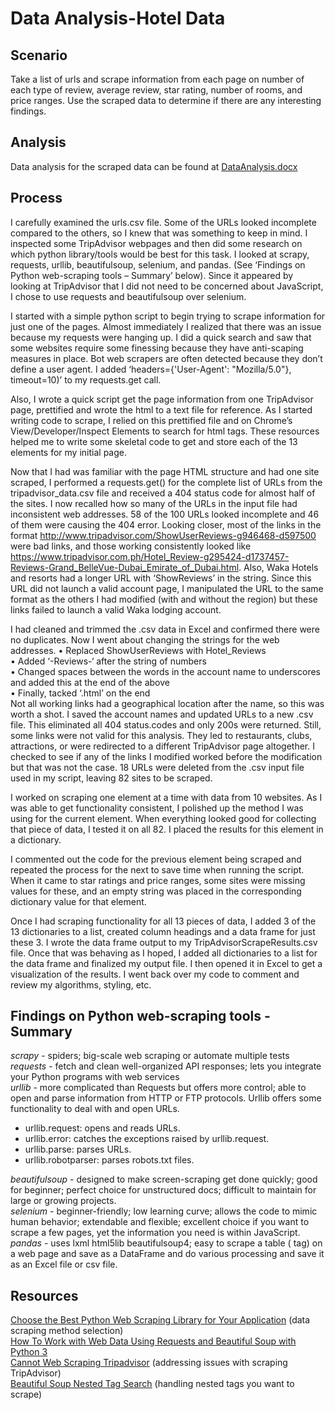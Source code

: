 # Data Analysis-Hotel Data

## Scenario
Take a list of urls and scrape information from each page on number of each type of review, average review, star rating, number of rooms, and price ranges. Use the scraped data to determine if there are any interesting findings.

## Analysis
Data analysis for the scraped data can be found at [DataAnalysis.docx](/DataAnalysis.docx)

## Process
I carefully examined the urls.csv file. Some of the URLs looked incomplete compared to the others, so I knew that was something to keep in mind. I inspected some TripAdvisor webpages and then did some research on which python library/tools would be best for this task. I looked at scrapy, requests, urllib, beautifulsoup, selenium, and pandas. (See ‘Findings on Python web-scraping tools – Summary’ below). Since it appeared by looking at TripAdvisor that I did not need to be concerned about JavaScript, I chose to use requests and beautifulsoup over selenium.

I started with a simple python script to begin trying to scrape information for just one of the pages. Almost immediately I realized that there was an issue because my requests were hanging up. I did a quick search and saw that some websites require some finessing because they have anti-scaping measures in place. Bot web scrapers are often detected because they  don’t define a user agent. I added ‘headers={'User-Agent': "Mozilla/5.0"}, timeout=10)’ to my requests.get call. 

Also, I wrote a quick script get the page information from one TripAdvisor page, prettified and wrote the html to a text file for reference. As I started writing code to scrape, I relied on this prettified file and on Chrome’s View/Developer/Inspect Elements to search for html tags. These resources helped me to write some skeletal code to get and store each of the 13 elements for my initial page.

Now that I had was familiar with the page HTML structure and had one site scraped, I performed a requests.get() for the complete list of URLs from the tripadvisor_data.csv file and received a 404 status code for almost half of the sites. I now recalled how so many of the URLs in the input file had inconsistent web addresses. 58 of the 100 URLs looked incomplete and 46 of them were causing the 404 error. Looking closer, most of the links in the format http://www.tripadvisor.com/ShowUserReviews-g946468-d597500 were bad links, and those working consistently looked like https://www.tripadvisor.com.ph/Hotel_Review-g295424-d1737457-Reviews-Grand_BelleVue-Dubai_Emirate_of_Dubai.html. Also, Waka Hotels and resorts had a longer URL with ‘ShowReviews’ in the string. Since this URL did not launch a valid account page, I manipulated the URL to the same format as the others I had modified (with and without the region) but these links failed to launch a valid Waka lodging account.

I had cleaned and trimmed the .csv data in Excel and confirmed there were no duplicates. Now I went about changing the strings for the web addresses.
•	Replaced ShowUserReviews with Hotel_Reviews  
•	Added ‘-Reviews-‘ after the string of numbers  
•	Changed spaces between the words in the account name to underscores and added this at the end of the above  
•	Finally, tacked ‘.html’ on the end   
Not all working links had a geographical location after the name, so this was worth a shot.
I saved the account names and updated URLs to a new .csv file. This eliminated all 404 status.codes and only 200s were returned. Still, some links were not valid for this analysis.  They led to restaurants, clubs, attractions, or were redirected to a different TripAdvisor page altogether. I checked to see if any of the links I modified worked before the modification but that was not the case. 18 URLs were deleted from the .csv input file used in my script, leaving 82 sites to be scraped.

I worked on scraping one element at a time with data from 10 websites. As I was able to get functionality consistent, I polished up the method I was using for the current element. When everything looked good for collecting that piece of data, I tested it on all 82.  I placed the results for this element in a dictionary.

I commented out the code for the previous element being scraped and repeated the process for the next to save time when running the script. When it came to star ratings and price ranges, some sites were missing values for these, and an empty string was placed in the corresponding dictionary value for that element. 

Once I had scraping functionality for all 13 pieces of data, I added 3 of the 13 dictionaries to a list, created column headings and a data frame for just these 3. I wrote the data frame output to my TripAdvisorScrapeResults.csv file. Once that was behaving as I hoped, I added all dictionaries to a list for the data frame and finalized my output file. I then opened it in Excel to get a visualization of the results. I went back over my code to comment and review my algorithms, styling, etc.

## Findings on Python web-scraping tools - Summary
*scrapy* - spiders; big-scale web scraping or automate multiple tests  
*requests* - fetch and clean well-organized API responses; lets you integrate your Python programs with web services  
*urllib* - more complicated than Requests but offers more control; able to open and parse information from HTTP or FTP protocols. Urllib offers some functionality to deal with and open URLs.  
* urllib.request: opens and reads URLs.
* urllib.error: catches the exceptions raised by urllib.request.
* urllib.parse: parses URLs.
* urllib.robotparser: parses robots.txt files.  

*beautifulsoup* - designed to make screen-scraping get done quickly; good for beginner; perfect choice for unstructured docs; difficult to maintain for large or growing projects.  
*selenium* - beginner-friendly; low learning curve; allows the code to mimic human behavior; extendable and flexible; excellent choice if you want to scrape a few pages, yet the information you need is within JavaScript.  
*pandas* - uses lxml html5lib beautifulsoup4; easy to scrape a table (<table> tag) on a web page and save as a DataFrame and do various processing and save it as an Excel file or csv file.

## Resources
[Choose the Best Python Web Scraping Library for Your Application](https://towardsdatascience.com/choose-the-best-python-web-scraping-library-for-your-application-91a68bc81c4f) (data scraping method selection)  
[How To Work with Web Data Using Requests and Beautiful Soup with Python 3](https://www.digitalocean.com/community/tutorials/how-to-work-with-web-data-using-requests-and-beautiful-soup-with-python-3)   
[Cannot Web Scraping Tripadvisor](https://stackoverflow.com/questions/71181932/cannot-web-scraping-tripadvisor) (addressing issues with scraping TripAdvisor)  
[Beautiful Soup Nested Tag Search](https://stackoverflow.com/questions/46510966/beautiful-soup-nested-tag-search) (handling nested tags you want to scrape)  
